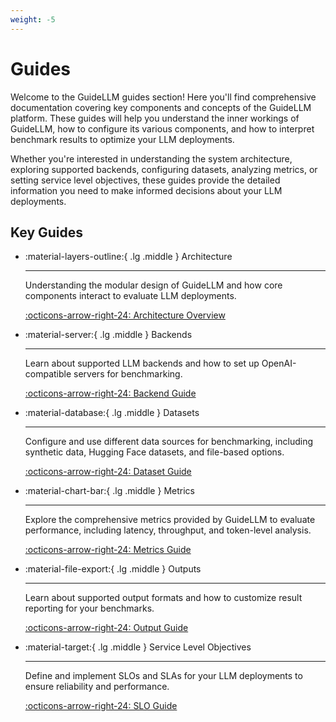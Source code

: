 ```yaml
---
weight: -5
---
```


# Guides

Welcome to the GuideLLM guides section! Here you'll find comprehensive documentation covering key components and concepts of the GuideLLM platform. These guides will help you understand the inner workings of GuideLLM, how to configure its various components, and how to interpret benchmark results to optimize your LLM deployments.

Whether you're interested in understanding the system architecture, exploring supported backends, configuring datasets, analyzing metrics, or setting service level objectives, these guides provide the detailed information you need to make informed decisions about your LLM deployments.

## Key Guides

<div class="grid cards" markdown>

- :material-layers-outline:{ .lg .middle } Architecture

    ---

    Understanding the modular design of GuideLLM and how core components interact to evaluate LLM deployments.

    [:octicons-arrow-right-24: Architecture Overview](architecture.md)

- :material-server:{ .lg .middle } Backends

    ---

    Learn about supported LLM backends and how to set up OpenAI-compatible servers for benchmarking.

    [:octicons-arrow-right-24: Backend Guide](backends.md)

- :material-database:{ .lg .middle } Datasets

    ---

    Configure and use different data sources for benchmarking, including synthetic data, Hugging Face datasets, and file-based options.

    [:octicons-arrow-right-24: Dataset Guide](datasets.md)

- :material-chart-bar:{ .lg .middle } Metrics

    ---

    Explore the comprehensive metrics provided by GuideLLM to evaluate performance, including latency, throughput, and token-level analysis.

    [:octicons-arrow-right-24: Metrics Guide](metrics.md)

- :material-file-export:{ .lg .middle } Outputs

    ---

    Learn about supported output formats and how to customize result reporting for your benchmarks.

    [:octicons-arrow-right-24: Output Guide](outputs.md)

- :material-target:{ .lg .middle } Service Level Objectives

    ---

    Define and implement SLOs and SLAs for your LLM deployments to ensure reliability and performance.

    [:octicons-arrow-right-24: SLO Guide](service_level_objectives.md)

</div>
